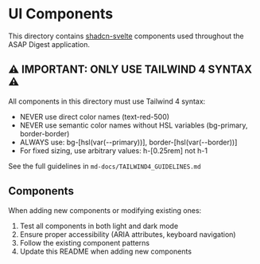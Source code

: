 # UI Components

This directory contains [shadcn-svelte](https://shadcn-svelte.com/) components used throughout the ASAP Digest application.

## ⚠️ IMPORTANT: ONLY USE TAILWIND 4 SYNTAX ⚠️

All components in this directory must use Tailwind 4 syntax:

- NEVER use direct color names (text-red-500)
- NEVER use semantic color names without HSL variables (bg-primary, border-border)
- ALWAYS use: bg-[hsl(var(--primary))], border-[hsl(var(--border))]
- For fixed sizing, use arbitrary values: h-[0.25rem] not h-1

See the full guidelines in `md-docs/TAILWIND4_GUIDELINES.md`

## Components

When adding new components or modifying existing ones:

1. Test all components in both light and dark mode
2. Ensure proper accessibility (ARIA attributes, keyboard navigation)
3. Follow the existing component patterns
4. Update this README when adding new components 